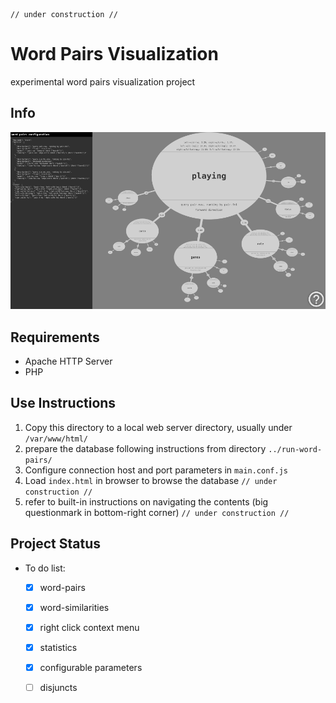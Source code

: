     // under construction //

# Word Pairs Visualization

experimental word pairs visualization project

## Info

![](media/ssh-960.png)

## Requirements

- Apache HTTP Server
- PHP

## Use Instructions

1. Copy this directory to a local web server directory, usually under `/var/www/html/`
2. prepare the database following instructions from directory `../run-word-pairs/`
3. Configure connection host and port parameters in `main.conf.js`
4. Load `index.html` in browser to browse the database `// under construction //`
5. refer to built-in instructions on navigating the contents (big questionmark in bottom-right corner) `// under construction //`

## Project Status

- To do list:
    - [x] word-pairs
    - [x] word-similarities
    - [x] right click context menu
    - [x] statistics
    - [x] configurable parameters
    - [ ] disjuncts

